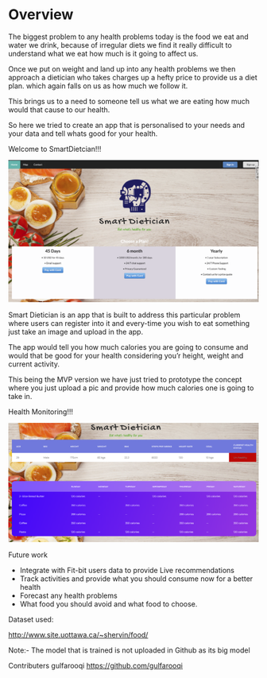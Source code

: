

# Overview 

The biggest problem to any health problems today is the food we eat and water we drink, because of irregular  diets we find it really difficult to understand what we eat how much is it going to affect us.

Once we put on weight and land up into any health problems we then approach a dietician who takes charges up a hefty price to provide us a diet plan. which again falls on us as how much we follow it.

This brings us to a need to someone tell us what we are eating how much would that cause to our health.

So here we tried to create  an app that is personalised to your needs and your data and tell whats good for your health.

Welcome to SmartDietcian!!!

![Alt text](/images/SmartDiet.png?raw=true)


Smart Dietician is an app that is built to address this particular problem where users can register into it and every-time you wish to eat something just take an image and upload in the app.

The app would tell you how much calories you are going to consume and would that be good for your health considering you’r height, weight and current activity.

This being the MVP version we have just tried to prototype the concept where you just upload a pic and provide how much calories one is going to take in.

Health Monitoring!!!

![Alt text](/images/Health-Monitor.png?raw=true)

Future work
- Integrate with Fit-bit users data to provide Live recommendations 
- Track activities and provide what you should consume now for a better health
- Forecast any health problems 
- What food you should avoid and what food to choose.

Dataset used:

http://www.site.uottawa.ca/~shervin/food/


Note:- The model that is trained is not uploaded in Github as its big model

Contributers
gulfarooqi https://github.com/gulfarooqi